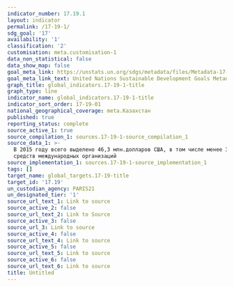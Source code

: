 ```yaml
---
indicator_number: 17.19.1
layout: indicator
permalink: /17-19-1/
sdg_goal: '17'
availability: '1'
classification: '2'
customisation: meta.customisation-1
data_non_statistical: false
data_show_map: false
goal_meta_link: https://unstats.un.org/sdgs/metadata/files/Metadata-17-19-01.pdf
goal_meta_link_text: United Nations Sustainable Development Goals Metadata (pdf 468kB)
graph_title: global_indicators.17-19-1-title
graph_type: line
indicator_name: global_indicators.17-19-1-title
indicator_sort_order: 17-19-01
national_geographical_coverage: meta.Казахстан
published: true
reporting_status: complete
source_active_1: true
source_compilation_1: sources.17-19-1-source_compilation_1
source_data_1: >-
  В 2015 году всего выделено 46,3 млн.долларов США, в том числе менее 3% за счет
  средств международных организаций
source_implementation_1: sources.17-19-1-source_implementation_1
tags: []
target_name: global_targets.17-19-title
target_id: '17.19'
un_custodian_agency: PARIS21
un_designated_tier: '1'
source_url_text_1: Link to source
source_active_2: false
source_url_text_2: Link to Source
source_active_3: false
source_url_3: Link to source
source_active_4: false
source_url_text_4: Link to source
source_active_5: false
source_url_text_5: Link to source
source_active_6: false
source_url_text_6: Link to source
title: Untitled
---
```

